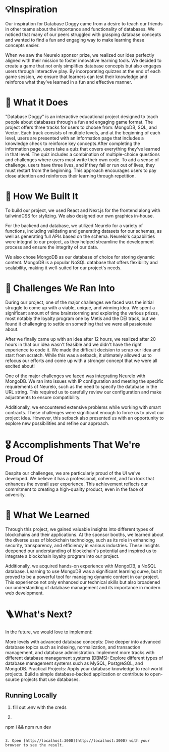 # 💡Inspiration
Our inspiration for Database Doggy came from a desire to teach our friends in other teams about the importance and functionality of databases. We noticed that many of our peers struggled with grasping database concepts and wanted to find a fun and engaging way to make learning these concepts easier.

When we saw the Neurelo sponsor prize, we realized our idea perfectly aligned with their mission to foster innovative learning tools. We decided to create a game that not only simplifies database concepts but also engages users through interactive play. By incorporating quizzes at the end of each game session, we ensure that learners can test their knowledge and reinforce what they've learned in a fun and effective manner.

# 🔎 What it Does
"Database Doggy" is an interactive educational project designed to teach people about databases through a fun and engaging game format. The project offers three tracks for users to choose from: MongoDB, SQL, and Vector. Each track consists of multiple levels, and at the beginning of each level, users are presented with an information page that includes a knowledge check to reinforce key concepts.After completing the information page, users take a quiz that covers everything they've learned in that level. The quiz includes a combination of multiple-choice questions and challenges where users must write their own code. To add a sense of challenge, users have three lives, and if they fail or run out of lives, they must restart from the beginning. This approach encourages users to pay close attention and reinforces their learning through repetition.


# 🔨 How We Built It
To build our project, we used React and Next.js for the frontend along with tailwindCSS for stylizing. We also designed our own graphics in-house.

For the backend and database, we utilized Neurelo for a variety of functions, including validating and generating datasets for our schemas, as well as generating full APIs based on the schema. Neurelo's capabilities were integral to our project, as they helped streamline the development process and ensure the integrity of our data.

We also chose MongoDB as our database of choice for storing dynamic content. MongoDB is a popular NoSQL database that offers flexibility and scalability, making it well-suited for our project's needs.

# 🚧 Challenges We Ran Into
During our project, one of the major challenges we faced was the initial struggle to come up with a viable, unique, and winning idea. We spent a significant amount of time brainstorming and exploring the various prizes, most notably the loyalty program one by Metis and the DEI track, but we found it challenging to settle on something that we were all passionate about.

After we finally came up with an idea after 12 hours, we realized after 20 hours in that our idea wasn't feasible and we didn't have the right experience to code it. We made the difficult decision to scrap our idea and start from scratch. While this was a setback, it ultimately allowed us to refocus our efforts and come up with a stronger concept that we were all excited about!

One of the major challenges we faced was integrating Neurelo with MongoDB. We ran into issues with IP configuration and meeting the specific requirements of Neurelo, such as the need to specify the database in the URL string. This required us to carefully review our configuration and make adjustments to ensure compatibility.

Additionally, we encountered extensive problems while working with smart contracts. These challenges were significant enough to force us to pivot our project idea. However, this setback also presented us with an opportunity to explore new possibilities and refine our approach.

# 🎖️ Accomplishments That We're Proud Of
Despite our challenges, we are particularly proud of the UI we've developed. We believe it has a professional, coherent, and fun look that enhances the overall user experience. This achievement reflects our commitment to creating a high-quality product, even in the face of adversity.

# 📕 What We Learned
Through this project, we gained valuable insights into different types of blockchains and their applications. At the sponsor booths, we learned about the diverse uses of blockchain technology, such as its role in enhancing security, transparency, and efficiency in various industries. These insights deepened our understanding of blockchain's potential and inspired us to integrate a blockchain loyalty program into our project.

Additionally, we acquired hands-on experience with MongoDB, a NoSQL database. Learning to use MongoDB was a significant learning curve, but it proved to be a powerful tool for managing dynamic content in our project. This experience not only enhanced our technical skills but also broadened our understanding of database management and its importance in modern web development.

# 🪜What's Next?
In the future, we would love to implement:

More levels with advanced database concepts: Dive deeper into advanced database topics such as indexing, normalization, and transaction management, and database administration. 
Implement more tracks with different database management systems (DBMS): Explore different types of database management systems such as MySQL, PostgreSQL, and MongoDB. 
Practical Projects: Apply your database knowledge to real-world projects. Build a simple database-backed application or contribute to open-source projects that use databases.

## Running Locally
1. fill out .env with the creds 
2. ```bash
npm i && npm run dev
```

3. Open [http://localhost:3000](http://localhost:3000) with your browser to see the result.
